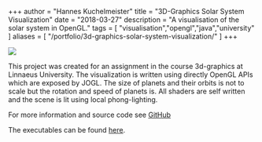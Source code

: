 +++
author = "Hannes Kuchelmeister"
title = "3D-Graphics Solar System Visualization"
date = "2018-03-27"
description = "A visualisation of the solar system in OpenGL."
tags = [
    "visualisation","opengl","java","university"
]
aliases = [
	"/portfolio/3d-graphics-solar-system-visualization/"
]
+++

![](/images/posts/solarsystem.png)

This project was created for an assignment in the course  3d-graphics at Linnaeus University. The visualization is written using  directly OpenGL APIs which are exposed by JOGL. The size of planets and  their orbits is not to scale but the rotation and speed of planets is.  All shaders are self written and the scene is lit using local  phong-lighting.

For more information and source code see  [GitHub](https://github.com/13hannes11/opengl_solarsystem_visualization)

The executables can be found [here](https://github.com/13hannes11/opengl_solarsystem_visualization/releases).